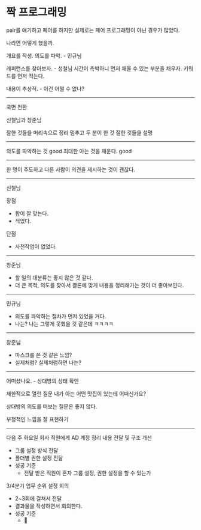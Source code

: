 # 짝 프로그래밍

pair를 얘기하고 페어를 하지만 실제로는 페어 프로그래밍이 아닌 경우가 많았다.

나라면 어떻게 했을까.

개요를 작성.
의도를 파악. - 민규님

레퍼런스를 찾아보자. - 성철님
시간이 촉박하니 먼저 채울 수 있는 부분을 채우자.
키워드를 먼저 적는다.

내용이 추상적. - 이건 어쩔 수 없나?

----

국면 전환

신철님과 창준님

잘한 것들을 머리속으로 정리
멈추고
두 분이 한 것
잘한 것들을 설명

----

의도를 파악하는 것 good
최대한 아는 것을 채운다. good

----

한 명이 주도하고 다른 사람이 의견을 제시하는 것이 괜찮다.

----

신철님

장점

- 합이 잘 맞는다.
- 적었다.

단점

- 사전작업이 없었다.

----

창준님

- 할 일의 대분류는 좋지 않은 것 같다.
- 더 큰 목적, 의도를 찾아서 결론에 맞게 내용을 정리해가는 것이 더 좋아보인다.

----

민규님

- 의도를 파악하는 절차가 먼저 있었을 거다.
- 나는? 나는 그렇게 못했을 것 같은데 ㅋㅋㅋㅋ

----

창준님

- 마스크를 쓴 것 같은 느낌?
- 실제처럼? 실제처럼하면 나는?

----

어떠셨나요. - 상대방의 상태 확인

제한적으로 열린 질문
  내가 아는 어떤 맛집이 있는테 어떠신가요?

상대방의 의도를 떠보는 질문은 좋지 않다.

부정적인 느낌을 잘 표현하기

----

다음 주 화요일 회사 직원에게 AD 계정 정리 내용 전달 및 구조 개선

- 그룹 설정 방식 전달
- 폴더별 권한 설정 전달
- 성공 기준
  - 전달 받은 직원이 혼자 그룹 설정, 권한 설정을 할 수 있는가

3/4분기 업무 순위 설정 회의

- 2~3회에 걸쳐서 전달
- 결과물을 작성하면서 회의한다.
- 성공 기준
  - 

